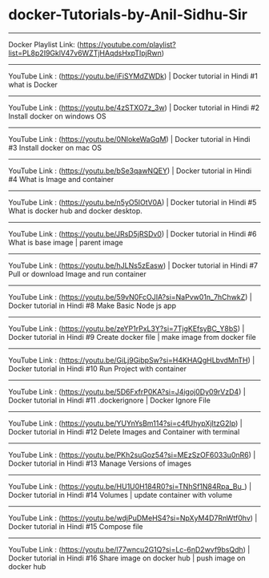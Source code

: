 # docker-Tutorials-by-Anil-Sidhu-Sir
________________________________________________________________________________________________
Docker Playlist Link:  (https://youtube.com/playlist?list=PL8p2I9GklV47v6WZTjHAqdsHxpTIpjRwn)
________________________________________________________________________________________________
YouTube Link : (https://youtu.be/iFiSYMdZWDk) | Docker tutorial in Hindi #1 what is Docker
_________________________________________________________________________________________________________
YouTube Link : (https://youtu.be/4zSTXO7z_3w) | Docker tutorial in Hindi #2 Install docker on windows OS
_________________________________________________________________________________________________________
YouTube Link : (https://youtu.be/0NIokeWaGqM) | Docker tutorial in Hindi #3 Install docker on mac OS
_____________________________________________________________________________________________________________________
YouTube Link : (https://youtu.be/bSe3qawNQEY) | Docker tutorial in Hindi #4 What is Image and container
_____________________________________________________________________________________________________________________
YouTube Link : (https://youtu.be/n5yO5IOtV0A) | Docker tutorial in Hindi #5 What is docker hub and docker desktop.
_____________________________________________________________________________________________________________________
YouTube Link : (https://youtu.be/JRsD5jRSDv0) | Docker tutorial in Hindi #6 What is base image | parent image
_____________________________________________________________________________________________________________________
YouTube Link : (https://youtu.be/hJLNs5zEasw) | Docker tutorial in Hindi #7 Pull or download Image and run container
_____________________________________________________________________________________________________________________
YouTube Link : (https://youtu.be/59vN0FcOJIA?si=NaPvw01n_7hChwkZ) | Docker tutorial in Hindi #8 Make Basic Node js app
_________________________________________________________________________________________________________________________________________________
YouTube Link : (https://youtu.be/zeYP1rPxL3Y?si=7TjgKEfsyBC_Y8bS) | Docker tutorial in Hindi #9 Create docker file | make image from docker file
_________________________________________________________________________________________________________________________________________________
YouTube Link : (https://youtu.be/GiLj9GibpSw?si=H4KHAQgHLbvdMnTH) | Docker tutorial in Hindi #10 Run Project with container
_________________________________________________________________________________________________________________________________________________
YouTube Link : (https://youtu.be/5D6FxfrP0KA?si=J4igoj0Dy09rVzD4) | Docker tutorial in Hindi #11 .dockerignore | Docker Ignore File
_________________________________________________________________________________________________________________________________________________
YouTube Link : (https://youtu.be/YUYnYsBm114?si=c4fUhypXjItzG2Ip) | Docker tutorial in Hindi #12 Delete Images and Container with terminal
_________________________________________________________________________________________________________________________________________________
YouTube Link : (https://youtu.be/PKh2suGoz54?si=MEzSzOF6033u0nR6) | Docker tutorial in Hindi #13 Manage Versions of images
_________________________________________________________________________________________________________________________________________________
YouTube Link : (https://youtu.be/HU1U0H184R0?si=TNhSf1N84Rpa_Bu_) | Docker tutorial in Hindi #14 Volumes | update container with volume
_________________________________________________________________________________________________________________________________________________
YouTube Link : (https://youtu.be/wdjPuDMeHS4?si=NpXyM4D7RnWtf0hv) | Docker tutorial in Hindi #15 Compose file
_______________________________________________________________________________________________________________________________________________________
YouTube Link : (https://youtu.be/l77wncu2G1Q?si=Lc-6nD2wvf9bsQdh) | Docker tutorial in Hindi #16 Share image on docker hub | push image on docker hub

